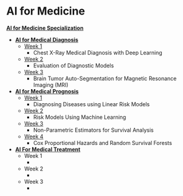 # AI for Medicine

**[AI for Medicine Specialization](https://www.coursera.org/specializations/ai-for-medicine?)**
+ **[AI for Medical Diagnosis](https://github.com/anmspro/AI-for-Medicine-Specialization/tree/master/AI%20for%20Medical%20Diagnosis)**
  + [Week 1](https://github.com/anmspro/AI-for-Medicine-Specialization/tree/master/AI%20for%20Medical%20Diagnosis/Week%201)
    + Chest X-Ray Medical Diagnosis with Deep Learning
  + [Week 2](https://github.com/anmspro/AI-for-Medicine-Specialization/tree/master/AI%20for%20Medical%20Diagnosis/Week%202)
    + Evaluation of Diagnostic Models
  + [Week 3](https://github.com/anmspro/AI-for-Medicine-Specialization/tree/master/AI%20for%20Medical%20Diagnosis/Week%203)
    + Brain Tumor Auto-Segmentation for Magnetic Resonance Imaging (MRI)
+ **[AI for Medical Prognosis](https://github.com/anmspro/AI-for-Medicine-Specialization/tree/master/AI%20for%20Medical%20Prognosis)**
  + [Week 1](https://github.com/anmspro/AI-for-Medicine-Specialization/tree/master/AI%20for%20Medical%20Prognosis/Week%201)
    + Diagnosing Diseases using Linear Risk Models
  + [Week 2](https://github.com/anmspro/AI-for-Medicine-Specialization/tree/master/AI%20for%20Medical%20Prognosis/Week%202)
    + Risk Models Using Machine Learning
  + [Week 3](https://github.com/anmspro/AI-for-Medicine-Specialization/tree/master/AI%20for%20Medical%20Prognosis/Week%203)
    + Non-Parametric Estimators for Survival Analysis
  + [Week 4](https://github.com/anmspro/AI-for-Medicine-Specialization/tree/master/AI%20for%20Medical%20Prognosis/Week%204)
    + Cox Proportional Hazards and Random Survival Forests
+ **[AI For Medical Treatment](https://www.coursera.org/learn/ai-for-medical-treatment)**
  + Week 1
    + []()
  + Week 2
    + []()
  + Week 3
    + []()
